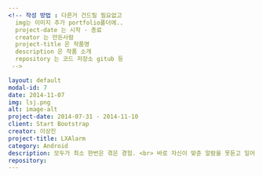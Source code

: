 ```yaml
---
<!-- 작성 방법 : 다른거 건드릴 필요없고
  img는 이미지 추가 portfolio폴더에..
  project-date 는 시작 - 종료
  creator 는 만든사람
  project-title 은 작품명
  description 은 작품 소개
  repository 는 코드 저장소 gitub 등
 -->

layout: default
modal-id: 7
date: 2014-11-07
img: lsj.png
alt: image-alt
project-date: 2014-07-31 - 2014-11-10
client: Start Bootstrap
creator: 이상진
project-title: LXAlarm
category: Android
description: 모두가 최소 한번은 겪은 경험. <br> 바로 자신이 맞춘 알람을 못듣고 일어나지 못한 일. <br> 일어나야 할 시간에 알람이 울리면 일어나야겠죠? <br> 하지만 일어나지 못하는 사람들이 많습니다. <br> 그래서 준비했습니다. <br> 빛으로 끄는 알람.
repository:
---
```

